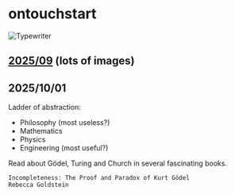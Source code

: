 # ontouchstart

![Typewriter](https://github.com/user-attachments/assets/f287a97e-ee42-49db-b7d8-941190190079)

## [2025/09](2025/09) (lots of images)

## 2025/10/01

Ladder of abstraction: 
- Philosophy (most useless?)
- Mathematics
- Physics
- Engineering (most useful?)

Read about Gödel, Turing and Church in several fascinating books.

```
Incompleteness: The Proof and Paradox of Kurt Gödel
Rebecca Goldstein
```








